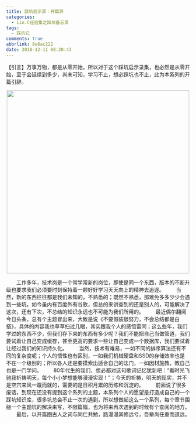 ```yaml
---
title: 踩坑启示录：开篇辞
categories:
  - Lin.C经验集之踩坑备忘录
tags:
  - 踩坑记
comments: true
abbrlink: 8e6ac222
date: 2018-12-11 08:20:43
---
```

【引言】万事万物，都是从零开始，所以对于这个踩坑启示录集，也必然是从零开始，至于会延续到多少，尚未可知，学习不止，想必踩坑也不止，此为本系列的开篇引辞。
<div align=center><img src="/img/2018/2018-12-11-01.jpg" width="500"/></div>
<!-- more -->

&emsp;&emsp;工作多年，技术岗是一个常学常新的岗位，即使是同一个东西，版本的不断升级也要求我们必须要时刻保持着一颗好好学习天天向上的精神去追逐。
&emsp;&emsp;当然，新的东西往往都是我们未知的，不熟悉的；既然不熟悉，那难免多多少少会遇到一些坑，如今虽内有百度外有谷歌，但总的来讲查到的还是别人的，可能解决了这次，还有下次，不总结的知识永远也不可能为我们所用的。
&emsp;&emsp;最近偶尔翻阅今日头条，总有个主题冒出来，大致是说《不要假装很努力，不会总结都是白搭》，具体的内容我也草草扫过几眼，其实跟我个人的感悟雷同；这么些年，我们学过的东西不少，但我们存下来的东西有多少呢？我们不能把自己当做管道，我们要试着让自己变成缓存，甚至更高的要求一些让自己变成一个数据库，我们要试着让经过我们的知识持久化。
&emsp;&emsp;当然，技术有难易，一如不同的排序算法还有不同的复杂度呢；个人的悟性也有区别，一如我们机械硬盘和SSD的存储效率也是不在一个级别的；所以各人还是要摸索出适合自己的法门，一如因材施教，教自己也是一门学问。
&emsp;&emsp;80年代生的我们，想必都对这句歌词记忆犹新吧：“看时光飞驰我祈祷明天，每个小小梦想能够漫漫实现！”；今天的祈祷，明天的现实，并不是空穴来风一蹴而就的，需要的是日积月累的历练和沉淀的。
&emsp;&emsp;前面说了很多废话，到现在还没有提到这个系列的主题，本系列个人的愿望是打造成自己的一个踩坑知识库，很多坑总会不止一次的遇到，所以想做起这么一个系列，每个章节围绕一个主题坑的解决来写，不限篇幅，也为将来再次遇到的时候有个查阅的地方。
&emsp;&emsp;最后，以开篇图古人之词与同仁共勉，路漫漫其修远兮，吾辈尚任重而道远。